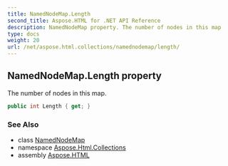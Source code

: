 ```yaml
---
title: NamedNodeMap.Length
second_title: Aspose.HTML for .NET API Reference
description: NamedNodeMap property. The number of nodes in this map
type: docs
weight: 20
url: /net/aspose.html.collections/namednodemap/length/
---
```

## NamedNodeMap.Length property

The number of nodes in this map.

```csharp
public int Length { get; }
```

### See Also

* class [NamedNodeMap](../)
* namespace [Aspose.Html.Collections](../../namednodemap/)
* assembly [Aspose.HTML](../../../)
